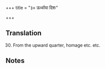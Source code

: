 +++
title = "३० ऊर्ध्वाया दिशः"

+++
## Translation
30. From the upward quarter, homage etc. etc.

## Notes

